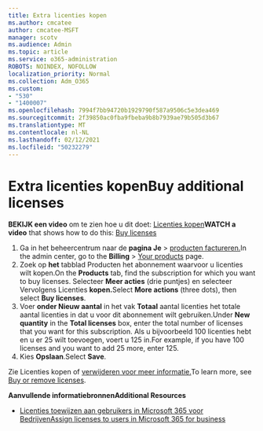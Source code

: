 ```yaml
---
title: Extra licenties kopen
ms.author: cmcatee
author: cmcatee-MSFT
manager: scotv
ms.audience: Admin
ms.topic: article
ms.service: o365-administration
ROBOTS: NOINDEX, NOFOLLOW
localization_priority: Normal
ms.collection: Adm_O365
ms.custom:
- "530"
- "1400007"
ms.openlocfilehash: 7994f7bb94720b1929790f587a9506c5e3dea469
ms.sourcegitcommit: 2f39850ac0fba9fbeba9b8b7939ae79b505d3b67
ms.translationtype: MT
ms.contentlocale: nl-NL
ms.lasthandoff: 02/12/2021
ms.locfileid: "50232279"
---
```

# <a name="buy-additional-licenses"></a><span data-ttu-id="f21f2-102">Extra licenties kopen</span><span class="sxs-lookup"><span data-stu-id="f21f2-102">Buy additional licenses</span></span>

<span data-ttu-id="f21f2-103">**BEKIJK een video** om te zien hoe u dit doet: [Licenties kopen](https://go.microsoft.com/fwlink/p/?linkid=2154857)</span><span class="sxs-lookup"><span data-stu-id="f21f2-103">**WATCH a video** that shows how to do this: [Buy licenses](https://go.microsoft.com/fwlink/p/?linkid=2154857)</span></span>

1. <span data-ttu-id="f21f2-104">Ga in het beheercentrum naar de **pagina Je**  >  [producten factureren.](https://go.microsoft.com/fwlink/p/?linkid=842054)</span><span class="sxs-lookup"><span data-stu-id="f21f2-104">In the admin center, go to the **Billing** > [Your products](https://go.microsoft.com/fwlink/p/?linkid=842054) page.</span></span>
2. <span data-ttu-id="f21f2-105">Zoek op **het** tabblad Producten het abonnement waarvoor u licenties wilt kopen.</span><span class="sxs-lookup"><span data-stu-id="f21f2-105">On the **Products** tab, find the subscription for which you want to buy licenses.</span></span> <span data-ttu-id="f21f2-106">Selecteer **Meer acties** (drie puntjes) en selecteer Vervolgens Licenties **kopen.**</span><span class="sxs-lookup"><span data-stu-id="f21f2-106">Select **More actions** (three dots), then select **Buy licenses**.</span></span>
3. <span data-ttu-id="f21f2-107">Voer **onder Nieuw aantal** in het vak **Totaal** aantal licenties het totale aantal licenties in dat u voor dit abonnement wilt gebruiken.</span><span class="sxs-lookup"><span data-stu-id="f21f2-107">Under **New quantity** in the **Total licenses** box, enter the total number of licenses that you want for this subscription.</span></span> <span data-ttu-id="f21f2-108">Als u bijvoorbeeld 100 licenties hebt en u er 25 wilt toevoegen, voert u 125 in.</span><span class="sxs-lookup"><span data-stu-id="f21f2-108">For example, if you have 100 licenses and you want to add 25 more, enter 125.</span></span>
4. <span data-ttu-id="f21f2-109">Kies **Opslaan**.</span><span class="sxs-lookup"><span data-stu-id="f21f2-109">Select **Save**.</span></span>

<span data-ttu-id="f21f2-110">Zie Licenties kopen of [verwijderen voor meer informatie.](https://docs.microsoft.com/microsoft-365/commerce/licenses/buy-licenses)</span><span class="sxs-lookup"><span data-stu-id="f21f2-110">To learn more, see [Buy or remove licenses](https://docs.microsoft.com/microsoft-365/commerce/licenses/buy-licenses).</span></span>

<span data-ttu-id="f21f2-111">**Aanvullende informatiebronnen**</span><span class="sxs-lookup"><span data-stu-id="f21f2-111">**Additional Resources**</span></span>

- [<span data-ttu-id="f21f2-112">Licenties toewijzen aan gebruikers in Microsoft 365 voor Bedrijven</span><span class="sxs-lookup"><span data-stu-id="f21f2-112">Assign licenses to users in Microsoft 365 for business</span></span>](https://docs.microsoft.com/microsoft-365/admin/manage/assign-licenses-to-users)